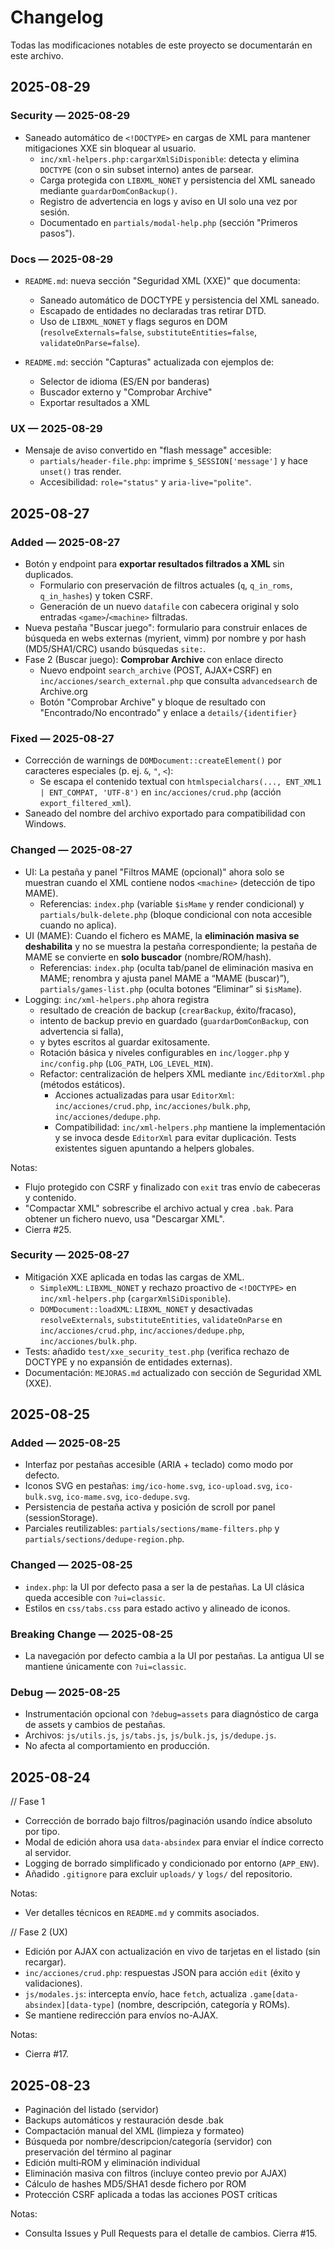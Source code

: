 # Changelog

Todas las modificaciones notables de este proyecto se documentarán en este archivo.

## 2025-08-29

### Security — 2025-08-29

- Saneado automático de `<!DOCTYPE>` en cargas de XML para mantener mitigaciones XXE sin bloquear al usuario.
  - `inc/xml-helpers.php:cargarXmlSiDisponible`: detecta y elimina `DOCTYPE` (con o sin subset interno) antes de parsear.
  - Carga protegida con `LIBXML_NONET` y persistencia del XML saneado mediante `guardarDomConBackup()`.
  - Registro de advertencia en logs y aviso en UI solo una vez por sesión.
  - Documentado en `partials/modal-help.php` (sección "Primeros pasos").

### Docs — 2025-08-29

- `README.md`: nueva sección "Seguridad XML (XXE)" que documenta:
  - Saneado automático de DOCTYPE y persistencia del XML saneado.
  - Escapado de entidades no declaradas tras retirar DTD.
  - Uso de `LIBXML_NONET` y flags seguros en DOM (`resolveExternals=false`, `substituteEntities=false`, `validateOnParse=false`).
- `README.md`: sección "Capturas" actualizada con ejemplos de:

  - Selector de idioma (ES/EN por banderas)
  - Buscador externo y "Comprobar Archive"
  - Exportar resultados a XML

### UX — 2025-08-29

- Mensaje de aviso convertido en "flash message" accesible:
  - `partials/header-file.php`: imprime `$_SESSION['message']` y hace `unset()` tras render.
  - Accesibilidad: `role="status"` y `aria-live="polite"`.

## 2025-08-27

### Added — 2025-08-27

- Botón y endpoint para **exportar resultados filtrados a XML** sin duplicados.
  - Formulario con preservación de filtros actuales (`q`, `q_in_roms`, `q_in_hashes`) y token CSRF.
  - Generación de un nuevo `datafile` con cabecera original y solo entradas `<game>`/`<machine>` filtradas.
- Nueva pestaña "Buscar juego": formulario para construir enlaces de búsqueda en webs externas (myrient, vimm) por nombre y por hash (MD5/SHA1/CRC) usando búsquedas `site:`.
- Fase 2 (Buscar juego): **Comprobar Archive** con enlace directo
  - Nuevo endpoint `search_archive` (POST, AJAX+CSRF) en `inc/acciones/search_external.php` que consulta `advancedsearch` de Archive.org
  - Botón "Comprobar Archive" y bloque de resultado con "Encontrado/No encontrado" y enlace a `details/{identifier}`

### Fixed — 2025-08-27

- Corrección de warnings de `DOMDocument::createElement()` por caracteres especiales (p. ej. `&`, `"`, `<`):
  - Se escapa el contenido textual con `htmlspecialchars(..., ENT_XML1 | ENT_COMPAT, 'UTF-8')` en `inc/acciones/crud.php` (acción `export_filtered_xml`).
- Saneado del nombre del archivo exportado para compatibilidad con Windows.

### Changed — 2025-08-27

- UI: La pestaña y panel "Filtros MAME (opcional)" ahora solo se muestran cuando el XML contiene nodos `<machine>` (detección de tipo MAME).
  - Referencias: `index.php` (variable `$isMame` y render condicional) y `partials/bulk-delete.php` (bloque condicional con nota accesible cuando no aplica).
- UI (MAME): Cuando el fichero es MAME, la **eliminación masiva se deshabilita** y no se muestra la pestaña correspondiente; la pestaña de MAME se convierte en **solo buscador** (nombre/ROM/hash).
  - Referencias: `index.php` (oculta tab/panel de eliminación masiva en MAME; renombra y ajusta panel MAME a “MAME (buscar)”), `partials/games-list.php` (oculta botones “Eliminar” si `$isMame`).
- Logging: `inc/xml-helpers.php` ahora registra
  - resultado de creación de backup (`crearBackup`, éxito/fracaso),
  - intento de backup previo en guardado (`guardarDomConBackup`, con advertencia si falla),
  - y bytes escritos al guardar exitosamente.
  - Rotación básica y niveles configurables en `inc/logger.php` y `inc/config.php` (`LOG_PATH`, `LOG_LEVEL_MIN`).
  - Refactor: centralización de helpers XML mediante `inc/EditorXml.php` (métodos estáticos).
    - Acciones actualizadas para usar `EditorXml`: `inc/acciones/crud.php`, `inc/acciones/bulk.php`, `inc/acciones/dedupe.php`.
    - Compatibilidad: `inc/xml-helpers.php` mantiene la implementación y se invoca desde `EditorXml` para evitar duplicación. Tests existentes siguen apuntando a helpers globales.

Notas:

- Flujo protegido con CSRF y finalizado con `exit` tras envío de cabeceras y contenido.
- "Compactar XML" sobrescribe el archivo actual y crea `.bak`. Para obtener un fichero nuevo, usa "Descargar XML".
- Cierra #25.

### Security — 2025-08-27

- Mitigación XXE aplicada en todas las cargas de XML.
  - `SimpleXML`: `LIBXML_NONET` y rechazo proactivo de `<!DOCTYPE>` en `inc/xml-helpers.php` (`cargarXmlSiDisponible`).
  - `DOMDocument::loadXML`: `LIBXML_NONET` y desactivadas `resolveExternals`, `substituteEntities`, `validateOnParse` en `inc/acciones/crud.php`, `inc/acciones/dedupe.php`, `inc/acciones/bulk.php`.
- Tests: añadido `test/xxe_security_test.php` (verifica rechazo de DOCTYPE y no expansión de entidades externas).
- Documentación: `MEJORAS.md` actualizado con sección de Seguridad XML (XXE).

## 2025-08-25

### Added — 2025-08-25

- Interfaz por pestañas accesible (ARIA + teclado) como modo por defecto.
- Iconos SVG en pestañas: `img/ico-home.svg`, `ico-upload.svg`, `ico-bulk.svg`, `ico-mame.svg`, `ico-dedupe.svg`.
- Persistencia de pestaña activa y posición de scroll por panel (sessionStorage).
- Parciales reutilizables: `partials/sections/mame-filters.php` y `partials/sections/dedupe-region.php`.

### Changed — 2025-08-25

- `index.php`: la UI por defecto pasa a ser la de pestañas. La UI clásica queda accesible con `?ui=classic`.
- Estilos en `css/tabs.css` para estado activo y alineado de iconos.

### Breaking Change — 2025-08-25

- La navegación por defecto cambia a la UI por pestañas. La antigua UI se mantiene únicamente con `?ui=classic`.

### Debug — 2025-08-25

- Instrumentación opcional con `?debug=assets` para diagnóstico de carga de assets y cambios de pestañas.
- Archivos: `js/utils.js`, `js/tabs.js`, `js/bulk.js`, `js/dedupe.js`.
- No afecta al comportamiento en producción.

## 2025-08-24

// Fase 1

- Corrección de borrado bajo filtros/paginación usando índice absoluto por tipo.
- Modal de edición ahora usa `data-absindex` para enviar el índice correcto al servidor.
- Logging de borrado simplificado y condicionado por entorno (`APP_ENV`).
- Añadido `.gitignore` para excluir `uploads/` y `logs/` del repositorio.

Notas:

- Ver detalles técnicos en `README.md` y commits asociados.

// Fase 2 (UX)

- Edición por AJAX con actualización en vivo de tarjetas en el listado (sin recargar).
- `inc/acciones/crud.php`: respuestas JSON para acción `edit` (éxito y validaciones).
- `js/modales.js`: intercepta envío, hace `fetch`, actualiza `.game[data-absindex][data-type]` (nombre, descripción, categoría y ROMs).
- Se mantiene redirección para envíos no-AJAX.

Notas:

- Cierra #17.

## 2025-08-23

- Paginación del listado (servidor)
- Backups automáticos y restauración desde .bak
- Compactación manual del XML (limpieza y formateo)
- Búsqueda por nombre/descripcion/categoría (servidor) con preservación del término al paginar
- Edición multi‑ROM y eliminación individual
- Eliminación masiva con filtros (incluye conteo previo por AJAX)
- Cálculo de hashes MD5/SHA1 desde fichero por ROM
- Protección CSRF aplicada a todas las acciones POST críticas

Notas:

- Consulta Issues y Pull Requests para el detalle de cambios. Cierra #15.
